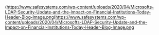 (https://www.safesystems.com/wp-content/uploads/2020/04/Microsofts-LDAP-Security-Update-and-the-Impact-on-Financial-Institutions-Today-Header-Blog-Image.png)https://www.safesystems.com/wp-content/uploads/2020/04/Microsofts-LDAP-Security-Update-and-the-Impact-on-Financial-Institutions-Today-Header-Blog-Image.png
